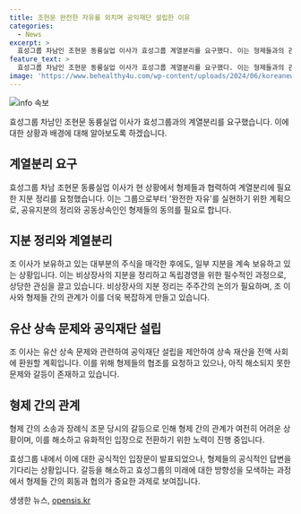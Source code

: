```yaml
---
title: 조현문 완전한 자유를 외치며 공익재단 설립한 이유
categories:
  - News
excerpt: >
  효성그룹 차남인 조현문 동륭실업 이사가 효성그룹 계열분리를 요구했다. 이는 형제들과의 관계 정리를 통해 그룹으로부터 완전한 자유를 얻고자 하는 계획으로, 이를 위해 형제들과의 협의가 필요하다. 공익재단 설립 및 상속 재산 환원 계획을 제안하며 협조를 요청했지만 여전히 갈등은 해소되지 않고 있다. 삼형제 간의 관계 해소를 위한 회동이 관건으로 떠올라 형제들의 공식적인 답변을 기다리고 있는 상황이다.
feature_text: >
  효성그룹 차남인 조현문 동륭실업 이사가 효성그룹 계열분리를 요구했다. 이는 형제들과의 관계 정리를 통해 그룹으로부터 완전한 자유를 얻고자 하는 계획으로, 이를 위해 형제들과의 협의가 필요하다. 공익재단 설립 및 상속 재산 환원 계획을 제안하며 협조를 요청했지만 여전히 갈등은 해소되지 않고 있다. 삼형제 간의 관계 해소를 위한 회동이 관건으로 떠올라 형제들의 공식적인 답변을 기다리고 있는 상황이다.
image: 'https://www.behealthy4u.com/wp-content/uploads/2024/06/koreanews.jpg'
---
```


<p><img src="https://www.behealthy4u.com/wp-content/uploads/2024/06/koreanews.jpg" alt="info 속보" /></p>

<p>효성그룹 차남인 조현문 동륭실업 이사가 효성그룹과의 계열분리를 요구했습니다. 이에 대한 상황과 배경에 대해 알아보도록 하겠습니다.</p>

<h2 data-ke-size="size26">계열분리 요구</h2>

<p data-ke-size="size16">효성그룹 차남 조현문 동륭실업 이사가 현 상황에서 형제들과 협력하여 계열분리에 필요한 지분 정리를 요청했습니다. 이는 그룹으로부터 '완전한 자유'를 실현하기 위한 계획으로, 공유지분의 정리와 공동상속인인 형제들의 동의를 필요로 합니다.</p>

<h2 data-ke-size="size26">지분 정리와 계열분리</h2>

<p data-ke-size="size16">조 이사가 보유하고 있는 대부분의 주식을 매각한 후에도, 일부 지분을 계속 보유하고 있는 상황입니다. 이는 비상장사의 지분을 정리하고 독립경영을 위한 필수적인 과정으로, 상당한 관심을 끌고 있습니다. 비상장사의 지분 정리는 주주간의 논의가 필요하며, 조 이사와 형제들 간의 관계가 이를 더욱 복잡하게 만들고 있습니다.</p>

<h2 data-ke-size="size26">유산 상속 문제와 공익재단 설립</h2>

<p data-ke-size="size16">조 이사는 유산 상속 문제와 관련하여 공익재단 설립을 제안하여 상속 재산을 전액 사회에 환원할 계획입니다. 이를 위해 형제들의 협조를 요청하고 있으나, 아직 해소되지 못한 문제와 갈등이 존재하고 있습니다.</p>

<h2 data-ke-size="size26">형제 간의 관계</h2>

<p data-ke-size="size16">형제 간의 소송과 장례식 조문 당시의 갈등으로 인해 형제 간의 관계가 여전히 어려운 상황이며, 이를 해소하고 유화적인 입장으로 전환하기 위한 노력이 진행 중입니다.</p>

<p>효성그룹 내에서 이에 대한 공식적인 입장문이 발표되었으나, 형제들의 공식적인 답변을 기다리는 상황입니다. 갈등을 해소하고 효성그룹의 미래에 대한 방향성을 모색하는 과정에서 형제들 간의 회동과 협의가 중요한 과제로 보여집니다.</p>
생생한 뉴스, <a href="https://opensis.kr" rel="dofollow">opensis.kr</a>


